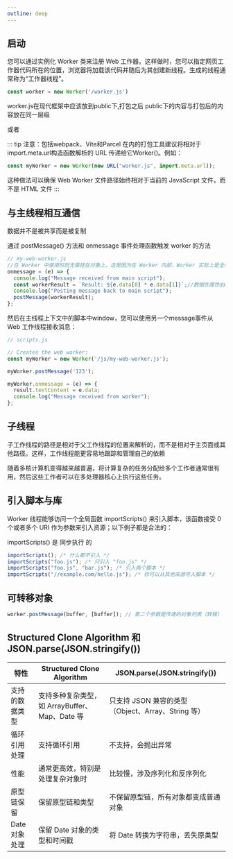 ```yaml
---
outline: deep
---
```


## 启动
您可以通过实例化 Worker 类来注册 Web 工作器。这样做时，您可以指定网页工作器代码所在的位置，浏览器将加载该代码并随后为其创建新线程。生成的线程通常称为“工作器线程”。

```js
const worker = new Worker('/worker.js')
```

worker.js在现代框架中应该放到public下,打包之后 public下的内容与打包后的内容放在同一层级

或者

::: tip
注意：包括webpack、Vite和Parcel 在内的打包工具建议将相对于import.meta.url构造函数解析的 URL 传递给它Worker()。例如：
```js
const myWorker = new Worker(new URL("worker.js", import.meta.url));
```
这种做法可以确保 Web Worker 文件路径始终相对于当前的 JavaScript 文件，而不是 HTML 文件
:::
## 与主线程相互通信
数据并不是被共享而是被复制

通过 postMessage() 方法和 onmessage 事件处理函数触发 worker 的方法

```js
// my-web-worker.js
//在 Worker 中使用时则无需挂在对象上。这是因为在 Worker 内部，Worker 实际上是全局作用域
onmessage = (e) => {
  console.log("Message received from main script");
  const workerResult = `Result: ${e.data[0] * e.data[1]}`;//数据在属性data中
  console.log("Posting message back to main script");
  postMessage(workerResult);
};
```
然后在主线程上下文中的脚本中window，您可以使用另一个message事件从 Web 工作线程接收消息：

```js
// scripts.js

// Creates the web worker:
const myWorker = new Worker('/js/my-web-worker.js');

myWorker.postMessage('123');

myWorker.onmessage = (e) => {
  result.textContent = e.data;
  console.log("Message received from worker");
};
```
## 子线程
子工作线程的路径是相对于父工作线程的位置来解析的，而不是相对于主页面或其他路径。这样，工作线程能更容易地跟踪和管理自己的依赖

随着多核计算机变得越来越普遍，将计算复杂的任务分配给多个工作者通常很有用，然后这些工作者可以在多处理器核心上执行这些任务。
## 引入脚本与库
Worker 线程能够访问一个全局函数 importScripts() 来引入脚本，该函数接受 0 个或者多个 URI 作为参数来引入资源；以下例子都是合法的：

importScripts() 是 同步执行 的
```js
importScripts(); /* 什么都不引入 */
importScripts("foo.js"); /* 只引入 "foo.js" */
importScripts("foo.js", "bar.js"); /* 引入两个脚本 */
importScripts("//example.com/hello.js"); /* 你可以从其他来源导入脚本 */
```

## 可转移对象
```js
worker.postMessage(buffer, [buffer]); // 第二个参数是传递的对象列表（转移）
```
## Structured Clone Algorithm 和 JSON.parse(JSON.stringify())
| 特性               | Structured Clone Algorithm                          | JSON.parse(JSON.stringify())                    |
|--------------------|----------------------------------------------------|-------------------------------------------------|
| 支持的数据类型      | 支持多种复杂类型，如 ArrayBuffer、Map、Date 等        | 只支持 JSON 兼容的类型（Object、Array、String 等） |
| 循环引用处理        | 支持循环引用                                          | 不支持，会抛出异常                               |
| 性能               | 通常更高效，特别是处理复杂对象时                        | 比较慢，涉及序列化和反序列化                       |
| 原型链保留          | 保留原型链和类型                                        | 不保留原型链，所有对象都变成普通对象               |
| Date 对象处理       | 保留 Date 对象的类型和时间戳                           | 将 Date 转换为字符串，丢失原类型    